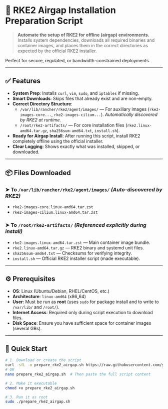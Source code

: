 # 🚀 RKE2 Airgap Installation Preparation Script

> **Automate the setup of RKE2 for offline (airgap) environments.**  
> Installs system dependencies, downloads all required binaries and container images, and places them in the correct directories as expected by the official RKE2 installer.

Perfect for secure, regulated, or bandwidth-constrained deployments.

---

## ✅ Features

- **System Prep**: Installs `curl`, `vim`, `sudo`, and `iptables` if missing.
- **Smart Downloads**: Skips files that already exist and are non-empty.
- **Correct Directory Structure**:
  - `/var/lib/rancher/rke2/agent/images/` — For auxiliary images (`rke2-images-core...`, `rke2-images-cilium...`). *Automatically discovered by RKE2 at runtime.*
  - `/root/rke2-artifacts/` — For core installation files (`rke2.linux-amd64.tar.gz`, `sha256sum-amd64.txt`, `install.sh`).
- **Ready for Airgap Install**: After running this script, install RKE2 completely offline using the official installer.
- **Clear Logging**: Shows exactly what was installed, skipped, or downloaded.

---

## 📦 Files Downloaded

### ➤ To `/var/lib/rancher/rke2/agent/images/` *(Auto-discovered by RKE2)*
- `rke2-images-core.linux-amd64.tar.zst`
- `rke2-images-cilium.linux-amd64.tar.zst`

### ➤ To `/root/rke2-artifacts/` *(Referenced explicitly during install)*
- `rke2-images.linux-amd64.tar.zst` — Main container image bundle.
- `rke2.linux-amd64.tar.gz` — RKE2 binary and systemd unit files.
- `sha256sum-amd64.txt` — Checksums for verifying integrity.
- `install.sh` — Official RKE2 installer script (made executable).

---

## ⚙️ Prerequisites

- **OS**: Linux (Ubuntu/Debian, RHEL/CentOS, etc.)
- **Architecture**: `linux-amd64` (x86_64)
- **User**: Must be run as **root** (uses `sudo` for package install and to write to `/var/lib/` and `/root/`).
- **Internet Access**: Required only during script execution to download files.
- **Disk Space**: Ensure you have sufficient space for container images (several GBs).

---

## 🚀 Quick Start

```bash
# 1. Download or create the script
curl -sfL -o prepare_rke2_airgap.sh https://raw.githubusercontent.com/yourusername/yourrepo/main/prepare_rke2_airgap.sh
# OR
nano prepare_rke2_airgap.sh  # Then paste the full script content

# 2. Make it executable
chmod +x prepare_rke2_airgap.sh

# 3. Run it as root
sudo ./prepare_rke2_airgap.sh